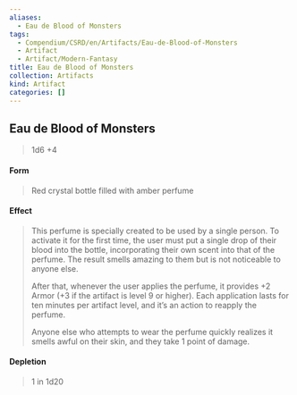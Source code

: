 ```yaml
---
aliases:
  - Eau de Blood of Monsters
tags:
  - Compendium/CSRD/en/Artifacts/Eau-de-Blood-of-Monsters
  - Artifact
  - Artifact/Modern-Fantasy
title: Eau de Blood of Monsters
collection: Artifacts
kind: Artifact
categories: []
---
```

## Eau de Blood of Monsters
>1d6 +4
#### Form
> Red crystal bottle filled with amber perfume 

#### Effect
> This perfume is specially created to be used by a single person. To activate it for the first time, the user must put a single drop of their blood into the bottle, incorporating their own scent into that of the perfume. The result smells amazing to them but is not noticeable to anyone else. 
> 
> After that, whenever the user applies the perfume, it provides +2 Armor (+3 if the artifact is level 9 or higher). Each application lasts for ten minutes per artifact level, and it’s an action to reapply the perfume.
> 
> Anyone else who attempts to wear the perfume quickly realizes it smells awful on their skin, and they take 1 point of damage. 

#### Depletion 
>1 in 1d20


